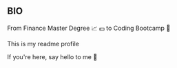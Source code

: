 ## BIO
From Finance Master Degree :chart_with_upwards_trend: :dollar: to Coding Bootcamp :space_invader:

This is my readme profile

If you're here, say hello to me :raising_hand:
